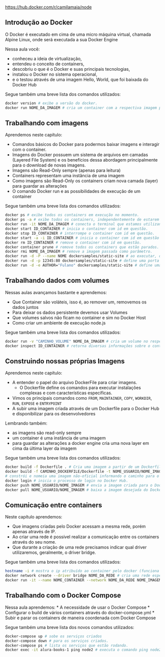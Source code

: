 https://hub.docker.com/r/camilamaia/node

## Introdução ao Docker

O Docker é executado em cima de uma micro máquina virtual, chamada Alpine Linux, onde será executada a sua Docker Engine

Nessa aula você:
* conheceu a ideia de virtualização,
* entendeu o conceito de containers,
* descobriu o que é o Docker e suas principais tecnologias,
* instalou o Docker no sistema operacional,
* e o testou através de uma imagem Hello, World, que foi baixada do Docker Hub

Segue também uma breve lista dos comandos utilizados:

```bash
docker version # exibe a versão do docker.
docker run NOME_DA_IMAGEM # cria um container com a respectiva imagem passada como parâmetro.
```

## Trabalhando com imagens

Aprendemos neste capítulo:
* Comandos básicos do Docker para podermos baixar imagens e interagir com o container.
* Imagens do Docker possuem um sistema de arquivos em camadas (Layered File System) e os benefícios dessa abordagem principalmente para o download de novas imagens.
* Imagens são Read-Only sempre (apenas para leitura)
* Containers representam uma instância de uma imagem
* Como imagens são Read-Only os containers criam nova camada (layer) para guardar as alterações
* O comando Docker run e as possibilidades de execução de um container

Segue também uma breve lista dos comandos utilizados:

```bash
docker ps # exibe todos os containers em execução no momento.
docker ps -a # exibe todos os containers, independentemente de estarem em execução ou não.
docker run -it NOME_DA_IMAGEM # conecta o terminal que estamos utilizando com o do container.
docker start ID_CONTAINER # inicia o container com id em questão.
docker stop ID_CONTAINER # interrompe o container com id em questão.
docker start -a -i ID_CONTAINER # inicia o container com id em questão e integra os terminais, além de permitir interação entre ambos.
docker rm ID_CONTAINER # remove o container com id em questão.
docker container prune # remove todos os containers que estão parados.
docker rmi NOME_DA_IMAGEM # remove a imagem passada como parâmetro.
docker run -d -P --name NOME dockersamples/static-site # ao executar, dá um nome ao container.
docker run -d -p 12345:80 dockersamples/static-site # define uma porta específica para ser atribuída à porta 80 do container, neste caso 12345.
docker run -d -e AUTHOR="Fulano" dockersamples/static-site # define uma variável de ambiente AUTHOR com o valor Fulano no container criado.
```

## Trabalhando dados com volumes

Nessas aulas avançamos bastante e aprendemos:
* Que Container são voláteis, isso é, ao remover um, removemos os dados juntos
* Para deixar os dados persistente devemos usar Volumes
* Que volumes salvos não ficam no container e sim no Docker Host
* Como criar um ambiente de execução node.js

Segue também uma breve lista dos comandos utilizados:

```bash
docker run -v "CAMINHO_VOLUME" NOME_DA_IMAGEM # cria um volume no respectivo caminho do container.
docker inspect ID_CONTAINER # retorna diversas informações sobre o container.
```

## Construindo nossas próprias Imagens

Aprendemos neste capítulo:

* A entender o papel do arquivo DockerFile para criar imagens.
    * O Dockerfile define os comandos para executar instalações complexas e com características específicas.
* Vimos os principais comandos como `FROM`, `MAINTAINER`, `COPY`, `WORKDIR`, `RUN`, `EXPOSE` e `ENTRYPOINT`
* A subir uma imagem criada através de um Dockerfile para o Docker Hub e disponibilizar para os desenvolvedores

Lembrando também:

* as imagens são read-only sempre
* um container é uma instância de uma imagem
* para guardar as alterações a docker engine cria uma nova layer em cima da última layer da imagem

Segue também uma breve lista dos comandos utilizados:


```bash
docker build -f Dockerfile . # Cria uma imagem a partir de um Dockerfile.
docker build -f CAMINHO_DOCKERFILE/Dockerfile -t NOME_USUARIO/NOME_IMAGEM .
# constrói e nomeia uma imagem não-oficial informando o caminho para o Dockerfile.
docker login # inicia o processo de login no Docker Hub.
docker push NOME_USUARIO/NOME_IMAGEM # envia a imagem criada para o Docker Hub.
docker pull NOME_USUARIO/NOME_IMAGEM # baixa a imagem desejada do Docker Hub.
```

##  Comunicação entre containers

Neste capítulo aprendemos:
* Que imagens criadas pelo Docker acessam a mesma rede, porém apenas através de IP.
* Ao criar uma rede é possível realizar a comunicação entre os containers através do seu nome.
* Que durante a criação de uma rede precisamos indicar qual driver utilizaremos, geralmente, o driver bridge.

Segue também uma breve lista dos comandos utilizados:

```bash
hostname -i # mostra o ip atribuído ao container pelo docker (funciona apenas dentro do container).
docker network create --driver bridge NOME_DA_REDE # cria uma rede especificando o driver desejado.
docker run -it --name NOME_CONTAINER --network NOME_DA_REDE NOME_IMAGEM # cria um container especificando seu nome e qual rede deverá ser usada.
```


## Trabalhando com o Docker Compose

Nessa aula aprendemos:
    * A necessidade de usar o Docker Compose
    * Configurar o build de vários containers através do docker-compose.yml
    * Subir e parar os containers de maneira coordenada com Docker Compose

Segue também uma breve lista dos novos comandos utilizados:

```bash
docker-compose up # sobe os serviços criados
docker-compose down # para os serviços criados.
docker-compose ps # lista os serviços que estão rodando.
docker exec -it alura-books-1 ping node2 # executa o comando ping node2 dentro do container alura-books-1
```
